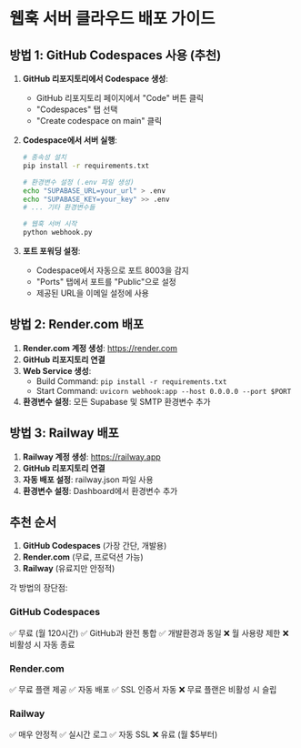 # 웹훅 서버 클라우드 배포 가이드

## 방법 1: GitHub Codespaces 사용 (추천)

1. **GitHub 리포지토리에서 Codespace 생성**:
   - GitHub 리포지토리 페이지에서 "Code" 버튼 클릭
   - "Codespaces" 탭 선택
   - "Create codespace on main" 클릭

2. **Codespace에서 서버 실행**:
   ```bash
   # 종속성 설치
   pip install -r requirements.txt
   
   # 환경변수 설정 (.env 파일 생성)
   echo "SUPABASE_URL=your_url" > .env
   echo "SUPABASE_KEY=your_key" >> .env
   # ... 기타 환경변수들
   
   # 웹훅 서버 시작
   python webhook.py
   ```

3. **포트 포워딩 설정**:
   - Codespace에서 자동으로 포트 8003을 감지
   - "Ports" 탭에서 포트를 "Public"으로 설정
   - 제공된 URL을 이메일 설정에 사용

## 방법 2: Render.com 배포

1. **Render.com 계정 생성**: https://render.com
2. **GitHub 리포지토리 연결**
3. **Web Service 생성**:
   - Build Command: `pip install -r requirements.txt`
   - Start Command: `uvicorn webhook:app --host 0.0.0.0 --port $PORT`
4. **환경변수 설정**: 모든 Supabase 및 SMTP 환경변수 추가

## 방법 3: Railway 배포

1. **Railway 계정 생성**: https://railway.app
2. **GitHub 리포지토리 연결**
3. **자동 배포 설정**: railway.json 파일 사용
4. **환경변수 설정**: Dashboard에서 환경변수 추가

## 추천 순서

1. **GitHub Codespaces** (가장 간단, 개발용)
2. **Render.com** (무료, 프로덕션 가능)
3. **Railway** (유료지만 안정적)

각 방법의 장단점:

### GitHub Codespaces
✅ 무료 (월 120시간)
✅ GitHub과 완전 통합
✅ 개발환경과 동일
❌ 월 사용량 제한
❌ 비활성 시 자동 종료

### Render.com
✅ 무료 플랜 제공
✅ 자동 배포
✅ SSL 인증서 자동
❌ 무료 플랜은 비활성 시 슬립

### Railway
✅ 매우 안정적
✅ 실시간 로그
✅ 자동 SSL
❌ 유료 (월 $5부터)
